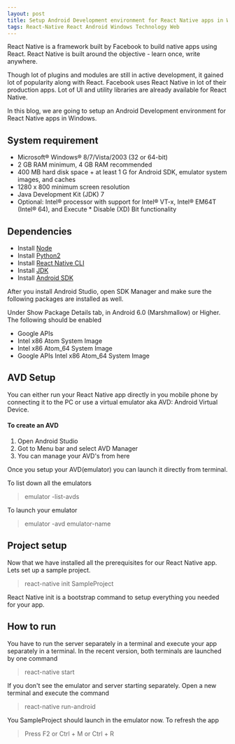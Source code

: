 ```yaml
---
layout: post
title: Setup Android Development environment for React Native apps in Windows
tags: React-Native React Android Windows Technology Web
---
```


React Native is a framework built by Facebook to build native apps using React. React Native is built around the objective - learn once, write anywhere.

Though lot of plugins and modules are still in active development, it gained lot of popularity along with React. Facebook uses React Native in lot of their production apps. Lot of UI and utility libraries are already available for React Native.

In this blog, we are going to setup an Android Development environment for React Native apps in Windows.

## System requirement

* Microsoft® Windows® 8/7/Vista/2003 (32 or 64-bit)
* 2 GB RAM minimum, 4 GB RAM recommended
* 400 MB hard disk space + at least 1 G for Android SDK, emulator system images, and caches
* 1280 x 800 minimum screen resolution
* Java Development Kit (JDK) 7
* Optional: Intel® processor with support for Intel® VT-x, Intel® EM64T (Intel® 64), and Execute * Disable (XD) Bit functionality


## Dependencies

* Install [Node](https://nodejs.org/en/download/)
* Install [Python2](https://www.python.org/downloads/)
* Install [React Native CLI](https://www.npmjs.com/package/react-native-cli)
* Install [JDK](http://www.oracle.com/technetwork/java/javase/downloads/index.html)
* Install [Android SDK](https://developer.android.com/studio/index.html)

After you install Android Studio, open SDK Manager and make sure the following packages are installed as well.

Under Show Package Details tab, in Android 6.0 (Marshmallow) or Higher. The following should be enabled

* Google APIs
* Intel x86 Atom System Image
* Intel x86 Atom_64 System Image
* Google APIs Intel x86 Atom_64 System Image

## AVD Setup

You can either run your React Native app directly in you mobile phone by connecting it to the PC or use a virtual emulator aka AVD: Android Virtual Device.

#### To create an AVD

1. Open Android Studio
2. Got to Menu bar and select AVD Manager
3. You can manage your AVD's from here

Once you setup your AVD(emulator) you can launch it directly from terminal.

To list down all the emulators
> emulator -list-avds

To launch your emulator
> emulator -avd emulator-name


## Project setup

Now that we have installed all the prerequisites for our React Native app. Lets set up a sample project.
> react-native init SampleProject

React Native init is a bootstrap command to setup everything you needed for your app.


## How to run

You have to run the server separately in a terminal and execute your app separately in a terminal. In the recent version, both terminals are launched by one command
> react-native start

If you don't see the emulator and server starting separately. Open a new terminal and execute the command
>react-native run-android

You SampleProject should launch in the emulator now. To refresh the app

>Press F2 or Ctrl + M or Ctrl + R
